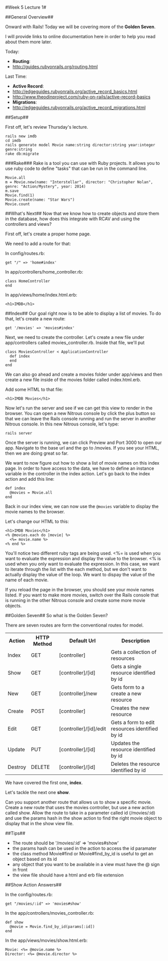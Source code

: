 #Week 5 Lecture 1#

##General Overview##

Onward with Rails! Today we will be covering more of the **Golden Seven**.

I will provide links to online documentation here in order to help you read about them more later.

Today:
* **Routing**:
 * http://guides.rubyonrails.org/routing.html

Last Time:
* **Active Record**:
 * http://edgeguides.rubyonrails.org/active_record_basics.html
 * http://www.theodinproject.com/ruby-on-rails/active-record-basics
* **Migrations**:
 * http://edgeguides.rubyonrails.org/active_record_migrations.html

##Setup##

First off, let's review Thursday's lecture.
```
rails new imdb
cd imdb
rails generate model Movie name:string director:string year:integer genre:string
rake db:migrate
```

###Rake###
Rake is a tool you can use with Ruby projects. It allows you to use ruby code to define "tasks" that can be run in the command line.


```
Movie.all
m = Movie.new(name: "Interstellar", director: "Christopher Nolan", genre: "Action/Mystery", year: 2014)
m.save
Movie.find(1)
Movie.create(name: "Star Wars")
Movie.count
```

##What's Next##
Now that we know how to create objects and store them in the database, how does this integrate with RCAV and using the controllers and views?

First off, let's create a proper home page.

We need to add a route for that:

In config/routes.rb:
```
get "/" => 'home#index'
```

In app/controllers/home_controller.rb:
```
class HomeController
end
```

In app/views/home/index.html.erb:
```
<h1>IMDB</h1>
```

##Index##
Our goal right now is to be able to display a list of movies. To do that, let's create a new route:
```
get '/movies' => 'movies#index'
```

Next, we need to create the controller. Let's create a new file under app/controllers called movies_controller.rb. Inside that file, we'll put
```
class MoviesController < ApplicationController
  def index
  end
end
```

We can also go ahead and create a movies folder under app/views and then create a new file inside of the movies folder called index.html.erb.

Add some HTML to that file:
```
<h1>IMDB Movies</h1>
```

Now let's run the server and see if we can get this view to render in the browser. You can open a new Nitrous console by click the plus button so that we can leave the Rails console running and run the server in another Nitrous console. In this new Nitrous console, let's type:
```
rails server
```
Once the server is running, we can click Preview and Port 3000 to open our app. Navigate to the base url and the go to /movies. If you see your HTML, then we are doing great so far.

We want to now figure out how to show a list of movie names on this index page. In order to have access to the data, we have to define an instance variable in the controller in the index action. Let's go back to the index action and add this line:

```
def index
  @movies = Movie.all
end
```

Back in our index view, we can now use the ```@movies``` variable to display the movie names to the browser.

Let's change our HTML to this:
```
<h1>IMDB Movies</h1>
<% @movies.each do |movie| %>
  <%= movie.name %>
<% end %>
```
You'll notice two different ruby tags are being used. <%= is used when you want to evaluate the expression and display the value to the browser. <% is used when you only want to evaluate the expression. In this case, we want to iterate through the list with the each method, but we don't want to actually display the value of the loop. We want to dispay the value of the name of each movie.

If you reload the page in the browser, you should see your movie names listed. If you want to make more movies, switch over the Rails console that is running in the other Nitrous console and create some more movie objects.

##Golden Seven##
So what is the Golden Seven?

There are seven routes are form the conventional routes for model.
<table>
<tbody>
<tr>
<th>Action </th>
<th>HTTP Method </th>
<th>Default Url </th>
<th>Description </th>
</tr>
<tr>
<td><a name="actionIndex"></a>Index </td>
<td>GET </td>
<td>[controller] </td>
<td>Gets a collection of resources </td>
</tr>
<tr>
<td><a name="actionShow"></a>Show </td>
<td>GET </td>
<td>[controller]/[id] </td>
<td>Gets a single resource identified by id </td>
</tr>
<tr>
<td><a name="actionNew"></a>New </td>
<td>GET </td>
<td>[controller]/new </td>
<td>Gets form to a create a new resource </td>
</tr>
<tr>
<td><a name="actionCreate"></a>Create </td>
<td>POST </td>
<td>[controller] </td>
<td>Creates the new resource </td>
</tr>
<tr>
<td><a name="actionEdit"></a>Edit </td>
<td>GET </td>
<td>[controller]/[id]/edit </td>
<td>Gets a form to edit resources identified by id </td>
</tr>

<tr>
<td><a name="actionUpdate"></a>Update </td>
<td>PUT </td>
<td>[controller]/[id] </td>
<td>Updates the resource identified by id </td>
</tr>
<tr>
<td><a name="actionDestroy"></a>Destroy </td>
<td>DELETE </td>
<td>[controller]/[id] </td>
<td>Deletes the resource identified by id </td>
</tr>
</tbody>
</table>

We have covered the first one, **index**.

Let's tackle the next one **show**.

Can you support another route that allows us to show a specific movie. Create a new route that uses the movies controller, but use a new action called show. Allow the route to take in a parameter called id (/movies/:id) and use the params hash in the show action to find the right movie object to display that in the show view file.

##Tips##
 * The route should be '/movies/:id' => 'movies#show'
 * the params hash can be used in the action to access the id paramater
 * the class method Movie#find or Movie#find_by_id is useful to get an object based on its id
 * any object that you want to be available in a view must have the @ sign in front
 * the view file should have a html and erb file extension

##Show Action Answers##

In the config/routes.rb:
```
get "/movies/:id" => 'movies#show'
```

In the app/controllers/movies_controller.rb:
```
def show
  @movie = Movie.find_by_id(params[:id])
end
```

In the app/views/movies/show.html.erb:
```
Movie: <%= @movie.name %>
Director: <%= @movie.director %>
```
